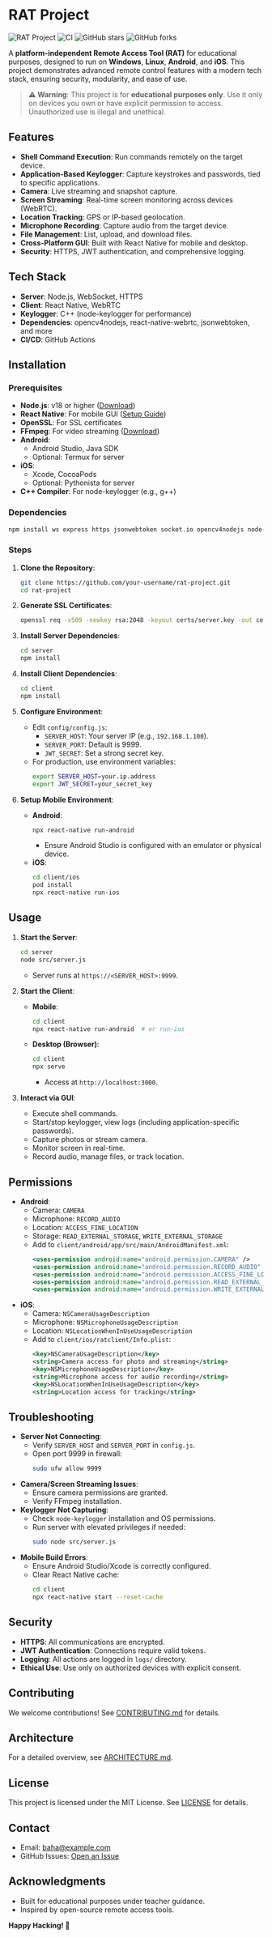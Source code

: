 # RAT Project

![RAT Project](https://img.shields.io/badge/license-MIT-blue.svg)
![CI](https://github.com/your-username/rat-project/workflows/CI%20Pipeline/badge.svg)
![GitHub stars](https://img.shields.io/github/stars/your-username/rat-project)
![GitHub forks](https://img.shields.io/github/forks/your-username/rat-project)

A **platform-independent Remote Access Tool (RAT)** for educational purposes, designed to run on **Windows**, **Linux**, **Android**, and **iOS**. This project demonstrates advanced remote control features with a modern tech stack, ensuring security, modularity, and ease of use.

> **⚠️ Warning**: This project is for **educational purposes only**. Use it only on devices you own or have explicit permission to access. Unauthorized use is illegal and unethical.

## Features
- **Shell Command Execution**: Run commands remotely on the target device.
- **Application-Based Keylogger**: Capture keystrokes and passwords, tied to specific applications.
- **Camera**: Live streaming and snapshot capture.
- **Screen Streaming**: Real-time screen monitoring across devices (WebRTC).
- **Location Tracking**: GPS or IP-based geolocation.
- **Microphone Recording**: Capture audio from the target device.
- **File Management**: List, upload, and download files.
- **Cross-Platform GUI**: Built with React Native for mobile and desktop.
- **Security**: HTTPS, JWT authentication, and comprehensive logging.

## Tech Stack
- **Server**: Node.js, WebSocket, HTTPS
- **Client**: React Native, WebRTC
- **Keylogger**: C++ (node-keylogger for performance)
- **Dependencies**: opencv4nodejs, react-native-webrtc, jsonwebtoken, and more
- **CI/CD**: GitHub Actions

## Installation

### Prerequisites
- **Node.js**: v18 or higher ([Download](https://nodejs.org))
- **React Native**: For mobile GUI ([Setup Guide](https://reactnative.dev/docs/environment-setup))
- **OpenSSL**: For SSL certificates
- **FFmpeg**: For video streaming ([Download](https://ffmpeg.org))
- **Android**:
  - Android Studio, Java SDK
  - Optional: Termux for server
- **iOS**:
  - Xcode, CocoaPods
  - Optional: Pythonista for server
- **C++ Compiler**: For node-keylogger (e.g., g++)

### Dependencies
```bash
npm install ws express https jsonwebtoken socket.io opencv4nodejs node-keylogger react-native-webrtc react-native-camera react-native-geolocation-service react-native-fs
```

### Steps
1. **Clone the Repository**:
   ```bash
   git clone https://github.com/your-username/rat-project.git
   cd rat-project
   ```

2. **Generate SSL Certificates**:
   ```bash
   openssl req -x509 -newkey rsa:2048 -keyout certs/server.key -out certs/server.crt -days 365 -nodes
   ```

3. **Install Server Dependencies**:
   ```bash
   cd server
   npm install
   ```

4. **Install Client Dependencies**:
   ```bash
   cd client
   npm install
   ```

5. **Configure Environment**:
   - Edit `config/config.js`:
     - `SERVER_HOST`: Your server IP (e.g., `192.168.1.100`).
     - `SERVER_PORT`: Default is 9999.
     - `JWT_SECRET`: Set a strong secret key.
   - For production, use environment variables:
     ```bash
     export SERVER_HOST=your.ip.address
     export JWT_SECRET=your_secret_key
     ```

6. **Setup Mobile Environment**:
   - **Android**:
     ```bash
     npx react-native run-android
     ```
     - Ensure Android Studio is configured with an emulator or physical device.
   - **iOS**:
     ```bash
     cd client/ios
     pod install
     npx react-native run-ios
     ```

## Usage
1. **Start the Server**:
   ```bash
   cd server
   node src/server.js
   ```
   - Server runs at `https://<SERVER_HOST>:9999`.

2. **Start the Client**:
   - **Mobile**:
     ```bash
     cd client
     npx react-native run-android  # or run-ios
     ```
   - **Desktop (Browser)**:
     ```bash
     cd client
     npx serve
     ```
     - Access at `http://localhost:3000`.

3. **Interact via GUI**:
   - Execute shell commands.
   - Start/stop keylogger, view logs (including application-specific passwords).
   - Capture photos or stream camera.
   - Monitor screen in real-time.
   - Record audio, manage files, or track location.

## Permissions
- **Android**:
  - Camera: `CAMERA`
  - Microphone: `RECORD_AUDIO`
  - Location: `ACCESS_FINE_LOCATION`
  - Storage: `READ_EXTERNAL_STORAGE`, `WRITE_EXTERNAL_STORAGE`
  - Add to `client/android/app/src/main/AndroidManifest.xml`:
    ```xml
    <uses-permission android:name="android.permission.CAMERA" />
    <uses-permission android:name="android.permission.RECORD_AUDIO" />
    <uses-permission android:name="android.permission.ACCESS_FINE_LOCATION" />
    <uses-permission android:name="android.permission.READ_EXTERNAL_STORAGE" />
    <uses-permission android:name="android.permission.WRITE_EXTERNAL_STORAGE" />
    ```
- **iOS**:
  - Camera: `NSCameraUsageDescription`
  - Microphone: `NSMicrophoneUsageDescription`
  - Location: `NSLocationWhenInUseUsageDescription`
  - Add to `client/ios/ratclient/Info.plist`:
    ```xml
    <key>NSCameraUsageDescription</key>
    <string>Camera access for photo and streaming</string>
    <key>NSMicrophoneUsageDescription</key>
    <string>Microphone access for audio recording</string>
    <key>NSLocationWhenInUseUsageDescription</key>
    <string>Location access for tracking</string>
    ```

## Troubleshooting
- **Server Not Connecting**:
  - Verify `SERVER_HOST` and `SERVER_PORT` in `config.js`.
  - Open port 9999 in firewall:
    ```bash
    sudo ufw allow 9999
    ```
- **Camera/Screen Streaming Issues**:
  - Ensure camera permissions are granted.
  - Verify FFmpeg installation.
- **Keylogger Not Capturing**:
  - Check `node-keylogger` installation and OS permissions.
  - Run server with elevated privileges if needed:
    ```bash
    sudo node src/server.js
    ```
- **Mobile Build Errors**:
  - Ensure Android Studio/Xcode is correctly configured.
  - Clear React Native cache:
    ```bash
    cd client
    npx react-native start --reset-cache
    ```

## Security
- **HTTPS**: All communications are encrypted.
- **JWT Authentication**: Connections require valid tokens.
- **Logging**: All actions are logged in `logs/` directory.
- **Ethical Use**: Use only on authorized devices with explicit consent.

## Contributing
We welcome contributions! See [CONTRIBUTING.md](.github/CONTRIBUTING.md) for details.

## Architecture
For a detailed overview, see [ARCHITECTURE.md](docs/ARCHITECTURE.md).

## License
This project is licensed under the MIT License. See [LICENSE](LICENSE) for details.

## Contact
- Email: baha@example.com
- GitHub Issues: [Open an Issue](https://github.com/your-username/rat-project/issues)

## Acknowledgments
- Built for educational purposes under teacher guidance.
- Inspired by open-source remote access tools.

**Happy Hacking! 🚀**
